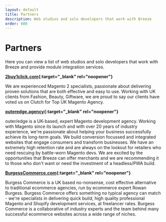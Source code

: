 ```yaml
---
layout: default
title: Partners
description: Web studios and solo developers that work with Breeze
order: 600
---
```


# Partners

Here you can view a list of web studios and solo developers that work with
Breeze and provide module integration services.

**[2buy1click.com](https://www.2buy1click.com/){:target="_blank" rel="noopener"}**

We are experienced Magento 2 specialists, passionate about delivering proven 
solutions that are both effective and easy to use. Working with UK clients from 
Fashion, Beauty, Giftware, we are proud to say our clients have voted us on 
Clutch for Top UK Magento Agency.

**[outeredge.agency](https://outeredge.agency/){:target="_blank" rel="noopener"}**

outer/edge is a UK-based, expert Magento development agency. Working with Magento since its launch and with over 20 years of industry experience, we're passionate about helping your business successfully achieve its long-term goals. We build conversion focussed and integrated websites that engage consumers and transform businesses. We have an extremely high retention rate and are always on the lookout for retailers who need rescuing by battle-worn Magento devs. We are excited by the opportunities that Breeze can offer merchants and we are recommending it to those who don't want or need the investment of a headless/PWA build.


**[BurgessCommerce.com](https://burgesscommerce.com/){:target="_blank" rel="noopener"}**

Burgess Commerce is a UK based no-nonsense, cost effective alternative to 
traditional ecommerce agencies, run by ecommerce expert Rowan Burgess. Burgess 
Commerce offers something no typical agency can match - we're specialists in 
delivering quick build, high quality professional Magento and Shopify 
development services, at freelancer rates. Burgess Commerce is a 
collaborative of industry experts and the team behind many successful 
ecommerce websites across a wide range of niches.


